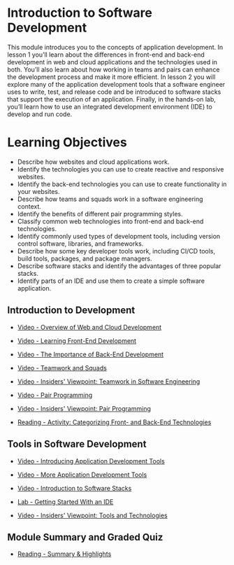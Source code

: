 # Introduction to Software Development

This module introduces you to the concepts of application development. In lesson 1 you’ll learn about the differences in front-end and back-end development in web and cloud applications and the technologies used in both. You’ll also learn about how working in teams and pairs can enhance the development process and make it more efficient. In lesson 2 you will explore many of the application development tools that a software engineer uses to write, test, and release code and be introduced to software stacks that support the execution of an application. Finally, in the hands-on lab, you’ll learn how to use an integrated development environment (IDE) to develop and run code.

# Learning Objectives

- Describe how websites and cloud applications work.
- Identify the technologies you can use to create reactive and responsive websites.
- Identify the back-end technologies you can use to create functionality in your websites.
- Describe how teams and squads work in a software engineering context.
- Identify the benefits of different pair programming styles.
- Classify common web technologies into front-end and back-end technologies.
- Identify commonly used types of development tools, including version control software, libraries, and frameworks.
- Describe how some key developer tools work, including CI/CD tools, build tools, packages, and package managers.
- Describe software stacks and identify the advantages of three popular stacks.
- Identify parts of an IDE and use them to create a simple software application.

## Introduction to Development

- [Video - Overview of Web and Cloud Development](https://www.coursera.org/learn/introduction-to-software-engineering/lecture/G044X/overview-of-web-and-cloud-development)

- [Video - Learning Front-End Development](https://www.coursera.org/learn/introduction-to-software-engineering/lecture/hTvIz/learning-front-end-development)

- [Video - The Importance of Back-End Development](https://www.coursera.org/learn/introduction-to-software-engineering/lecture/LBkB2/the-importance-of-back-end-development)

- [Video - Teamwork and Squads](https://www.coursera.org/learn/introduction-to-software-engineering/lecture/QqAk1/teamwork-and-squads)

- [Video - Insiders' Viewpoint: Teamwork in Software Engineering](https://www.coursera.org/learn/introduction-to-software-engineering/lecture/7GLrf/insiders-viewpoint-teamwork-in-software-engineering)

- [Video - Pair Programming](https://www.coursera.org/learn/introduction-to-software-engineering/lecture/izywg/pair-programming)

- [Video - Insiders' Viewpoint: Pair Programming](https://www.coursera.org/learn/introduction-to-software-engineering/lecture/1dmQf/insiders-viewpoint-pair-programming)

- [Reading - Activity: Categorizing Front- and Back-End Technologies](https://cf-courses-data.s3.us.cloud-object-storage.appdomain.cloud/IBM-CS0131EN-SkillsNetwork/labs/Module%202/Front-End%20and%20Back-End%20Technologies/index.html)

## Tools in Software Development

- [Video - Introducing Application Development Tools](https://www.coursera.org/learn/introduction-to-software-engineering/lecture/AJ2yp/introducing-application-development-tools)

- [Video - More Application Development Tools](https://www.coursera.org/learn/introduction-to-software-engineering/lecture/ywV0v/more-application-development-tools)

- [Video - Introduction to Software Stacks](https://www.coursera.org/learn/introduction-to-software-engineering/lecture/vmTHB/introduction-to-software-stacks)

- [Lab - Getting Started With an IDE](https://cf-courses-data.s3.us.cloud-object-storage.appdomain.cloud/IBM-CS0131EN-SkillsNetwork/labs/Module%202/Getting%20started%20with%20IDE/Getting_Started_with_an_IDE.md.html)

- [Video - Insiders' Viewpoint: Tools and Technologies](https://www.coursera.org/learn/introduction-to-software-engineering/lecture/4xkhn/insiders-viewpoint-tools-and-technologies)

## Module Summary and Graded Quiz

- [Reading - Summary & Highlights](https://www.coursera.org/learn/introduction-to-software-engineering/supplement/FKFui/summary-highlights)